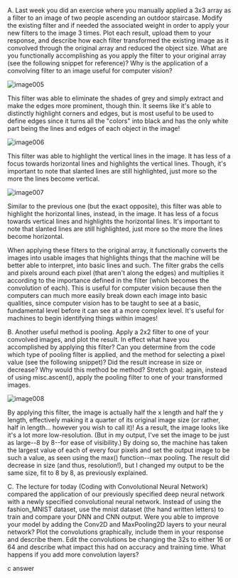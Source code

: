 
A. Last week you did an exercise where you manually applied a 3x3 array as a filter to an image of two people ascending an outdoor staircase. Modify the existing filter and if needed the associated weight in order to apply your new filters to the image 3 times. Plot each result, upload them to your response, and describe how each filter transformed the existing image as it convolved through the original array and reduced the object size. What are you functionally accomplishing as you apply the filter to your original array (see the following snippet for reference)? Why is the application of a convolving filter to an image useful for computer vision?

![image005](https://github.com/dshuangg/responses/raw/master/image005.png)

This filter was able to eliminate the shades of grey and simply extract and make the edges more prominent, though thin. It seems like it's able to distinctly highlight corners and edges, but is most useful to be used to define edges since it turns all the "colors" into black and has the only white part being the lines and edges of each object in the image!

![image006](https://github.com/dshuangg/responses/raw/master/image006.png)

This filter was able to highlight the vertical lines in the image. It has less of a focus towards horizontal lines and highlights the vertical lines. Though, it's important to note that slanted lines are still highlighted, just more so the more the lines become vertical.

![image007](https://github.com/dshuangg/responses/raw/master/image007.png)

Similar to the previous one (but the exact opposite), this filter was able to highlight the horizontal lines, instead, in the image. It has less of a focus towards vertical lines and highlights the horizontal lines. It's important to note that slanted lines are still highlighted, just more so the more the lines become horizontal.

When applying these filters to the original array, it functionally converts the images into usable images that highlights things that the machine will be better able to interpret, into basic lines and such. The filter grabs the cells and pixels around each pixel (that aren't along the edges) and multiplies it according to the importance defined in the filter (which becomes the convolution of each). This is useful for computer vision because then the computers can much more easily break down each image into basic qualities, since computer vision has to be taught to see at a basic, fundamental level before it can see at a more complex level. It's useful for machines to begin identifying things within images!

B. Another useful method is pooling. Apply a 2x2 filter to one of your convolved images, and plot the result. In effect what have you accomplished by applying this filter? Can you determine from the code which type of pooling filter is applied, and the method for selecting a pixel value (see the following snippet)? Did the result increase in size or decrease? Why would this method be method? Stretch goal: again, instead of using misc.ascent(), apply the pooling filter to one of your transformed images. 

![image008](https://github.com/dshuangg/responses/raw/master/image008.png)

By applying this filter, the image is actually half the x length and half the y length, effectively making it a quarter of its original image size (or rather, half in length... however you wish to call it)! As a result, the image looks like it's a lot more low-resolution. (But in my output, I've set the image to be just as large--8 by 8--for ease of visibility.) By doing so, the machine has taken the largest value of each of every four pixels and set the output image to be such a value, as seen using the max() function--max pooling. The result did decrease in size (and thus, resolution!), but I changed my output to be the same size, fit to 8 by 8, as previously explained.

C. The lecture for today (Coding with Convolutional Neural Network) compared the application of our previously specified deep neural network with a newly specified convolutional neural network. Instead of using the fashion_MNIST dataset, use the mnist dataset (the hand written letters) to train and compare your DNN and CNN output. Were you able to improve your model by adding the Conv2D and MaxPooling2D layers to your neural network? Plot the convolutions graphically, include them in your response and describe them. Edit the convolutions be changing the 32s to either 16 or 64 and describe what impact this had on accuracy and training time. What happens if you add more convolution layers?

c answer

